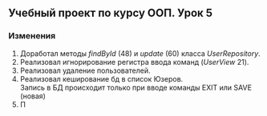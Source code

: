 ## Учебный проект по курсу ООП. Урок 5

### Изменения

1. Доработал методы *findById* (48) и *update* (60) класса *UserRepository*.
2. Реализовал игнорирование регистра ввода команд (*UserView* 21).
3. Реализовал удаление пользователей.
4. Реализовал кеширование бд в список Юзеров.\
Запись в БД происходит только при вводе команды EXIT или SAVE (новая)
5. П